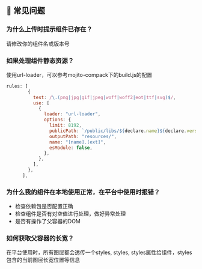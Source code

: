## 🙋 常见问题

### 为什么上传时提示组件已存在？
 请修改你的组件名或版本号

### 如果处理组件静态资源？
使用url-loader，可以参考mojito-compack下的build.js的配置
``` js
rules: [
        {
          test: /\.(png|jpg|gif|jpeg|woff|woff2|eot|ttf|svg)$/,
          use: [
            {
              loader: "url-loader",
              options: {
                limit: 8192,
                publicPath: `/public/libs/${declare.name}${declare.version}/resources/`,
                outputPath: "resources/",
                name: "[name].[ext]",
                esModule: false,
              },
            },
          ],
        },
      ],
```

### 为什么我的组件在本地使用正常，在平台中使用时报错？
  - 检查依赖包是否配置正确
  - 检查组件是否有对空值进行处理，做好异常处理
  - 是否有操作了父容器的DOM

### 如何获取父容器的长宽？
在平台使用时，所有图层都会透传一个styles, styles, styles属性给组件，styles包含的当前图层长宽位置等信息
